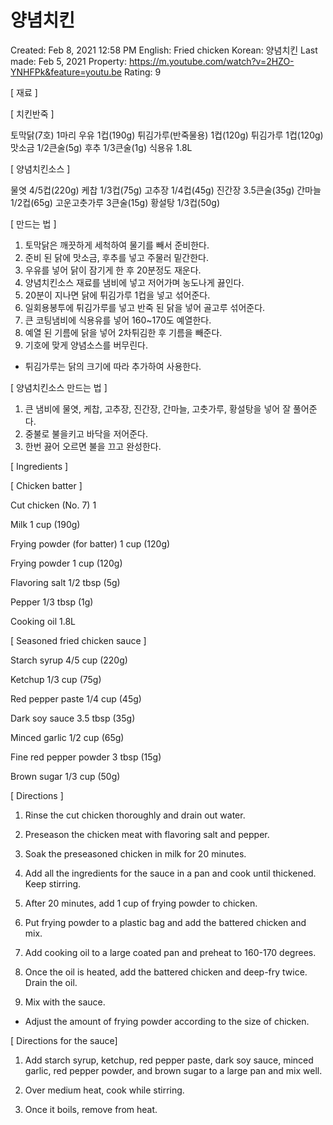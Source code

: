 # 양념치킨

Created: Feb 8, 2021 12:58 PM
English: Fried chicken
Korean: 양념치킨
Last made: Feb 5, 2021
Property: https://m.youtube.com/watch?v=2HZO-YNHFPk&feature=youtu.be
Rating: 9

[ 재료 ]

[ 치킨반죽 ]

토막닭(7호) 1마리
우유 1컵(190g)
튀김가루(반죽물용) 1컵(120g)
튀김가루 1컵(120g)
맛소금 1/2큰술(5g)
후추 1/3큰술(1g)
식용유 1.8L

[ 양념치킨소스 ]

물엿 4/5컵(220g)
케찹 1/3컵(75g)
고추장 1/4컵(45g)
진간장 3.5큰술(35g)
간마늘 1/2컵(65g)
고운고춧가루 3큰술(15g)
황설탕 1/3컵(50g)

[ 만드는 법 ]

1. 토막닭은 깨끗하게 세척하여 물기를 빼서 준비한다.
2. 준비 된 닭에 맛소금, 후추를 넣고 주물러 밑간한다.
3. 우유를 넣어 닭이 잠기게 한 후 20분정도 재운다.
4. 양념치킨소스 재료를 냄비에 넣고 저어가며 농도나게 끓인다.
5. 20분이 지나면 닭에 튀김가루 1컵을 넣고 섞어준다.
5. 일회용봉투에 튀김가루를 넣고 반죽 된 닭을 넣어 골고루 섞어준다.
6. 큰 코팅냄비에 식용유를 넣어 160~170도 예열한다.
7. 예열 된 기름에 닭을 넣어 2차튀김한 후 기름을 빼준다.
8. 기호에 맞게 양념소스를 버무린다.

* 튀김가루는 닭의 크기에 따라 추가하여 사용한다.

[ 양념치킨소스 만드는 법 ]

1. 큰 냄비에 물엿, 케찹, 고추장, 진간장, 간마늘, 고춧가루, 황설탕을 넣어 잘 풀어준다.
2. 중불로 불을키고 바닥을 저어준다.
3. 한번 끓어 오르면 불을 끄고 완성한다.

[ Ingredients ]

[ Chicken batter ]

Cut chicken (No. 7) 1

Milk 1 cup (190g)

Frying powder (for batter) 1 cup (120g)

Frying powder 1 cup (120g)

Flavoring salt 1/2 tbsp (5g)

Pepper 1/3 tbsp (1g)

Cooking oil 1.8L

[ Seasoned fried chicken sauce ]

Starch syrup 4/5 cup (220g)

Ketchup 1/3 cup (75g)

Red pepper paste 1/4 cup (45g)

Dark soy sauce 3.5 tbsp (35g)

Minced garlic 1/2 cup (65g)

Fine red pepper powder 3 tbsp (15g)

Brown sugar 1/3 cup (50g)

[ Directions ]

1. Rinse the cut chicken thoroughly and drain out water.

2. Preseason the chicken meat with flavoring salt and pepper.

3. Soak the preseasoned chicken in milk for 20 minutes.

4. Add all the ingredients for the sauce in a pan and cook until thickened. Keep stirring.

5. After 20 minutes, add 1 cup of frying powder to chicken.

5. Put frying powder to a plastic bag and add the battered chicken and mix.

6. Add cooking oil to a large coated pan and preheat to 160-170 degrees.

7. Once the oil is heated, add the battered chicken and deep-fry twice. Drain the oil.

8. Mix with the sauce.

* Adjust the amount of frying powder according to the size of chicken.

[ Directions for the sauce]

1. Add starch syrup, ketchup, red pepper paste, dark soy sauce, minced garlic, red pepper powder, and brown sugar to a large pan and mix well.

2. Over medium heat, cook while stirring.

3. Once it boils, remove from heat.